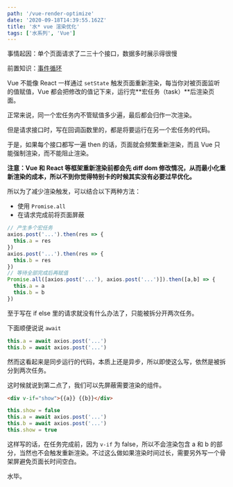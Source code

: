 ```yaml
---
path: '/vue-render-optimize'
date: '2020-09-18T14:39:55.162Z'
title: '水* vue 渲染优化'
tags: ['水系列', 'Vue']
---
```


事情起因：单个页面请求了二三十个接口，数据多时展示得很慢

前置知识：[事件循环](https://jakearchibald.com/2015/tasks-microtasks-queues-and-schedules/)

Vue 不能像 React 一样通过 `setState` 触发页面重新渲染，每当你对被页面监听的值赋值，Vue 都会把修改的值记下来，运行完**宏任务（task）**后渲染页面。

正常来说，同一个宏任务内不管赋值多少遍，最后都会归作一次渲染。

但是请求接口时，写在回调函数里的，都是将要运行在另一个宏任务的代码。

于是，如果每个接口都写一遍 then 的话，页面就会频繁重新渲染，而且 Vue 只能强制渲染，而不能阻止渲染。

**注意：Vue 和 React 等框架重新渲染前都会先 diff dom 修改情况，从而最小化重新渲染的成本，所以不到你觉得特别卡的时候其实没有必要过早优化。**

所以为了减少渲染触发，可以结合以下两种方法：

- 使用 `Promise.all`
- 在请求完成前将页面屏蔽

```javascript
// 产生多个宏任务
axios.post('...').then(res => {
  this.a = res
})
axios.post('...').then(res => {
  this.b = res
})
// 等待全部完成后再赋值
Promise.all([axios.post('...'), axios.post('...')]).then([a,b] => {
  this.a = a
  this.b = b
})
```

至于写在 if else 里的请求就没有什么办法了，只能被拆分开两次任务。

下面顺便说说 `await`

```javascript
this.a = await axios.post('...')
this.b = await axios.post('...')
```

然而这看起来是同步运行的代码，本质上还是异步，所以即使这么写，依然是被拆分到两次任务。

这时候就说到第二点了，我们可以先屏蔽需要渲染的组件。

```html
<div v-if="show">{{a}} {{b}}</div>
```

```javascript
this.show = false
this.a = await axios.post('...')
this.b = await axios.post('...')
this.show = true
```

这样写的话，在任务完成前，因为 `v-if` 为 false，所以不会渲染包含 a 和 b 的部分，当然也不会触发重新渲染。不过这么做如果渲染时间过长，需要另外写一个骨架屏避免页面长时间空白。

水毕。
